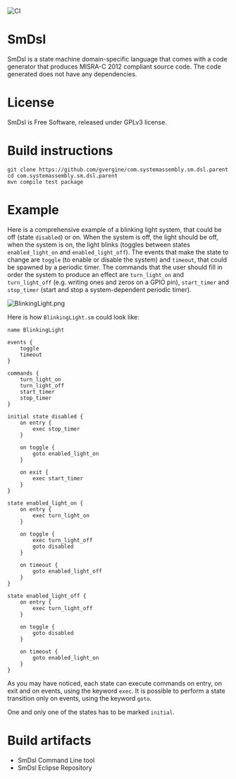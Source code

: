 ![CI](https://github.com/gvergine/com.systemassembly.sm.dsl.parent/workflows/CI/badge.svg)

# SmDsl
SmDsl is a state machine domain-specific language that comes with a code generator that produces MISRA-C 2012 compliant source code. The code generated does not have any dependencies.

# License
SmDsl is Free Software, released under GPLv3 license.

# Build instructions
```
git clone https://github.com/gvergine/com.systemassembly.sm.dsl.parent
cd com.systemassembly.sm.dsl.parent
mvn compile test package
```
# Example

Here is a comprehensive example of a blinking light system, that could be off (state `disabled`) or on. When the system is off, the light should be off, when the system is on, the light blinks (toggles between states `enabled_light_on` and `enabled_light_off`).
The events that make the state to change are `toggle` (to enable or disable the system) and `timeout`, that could be spawned by a periodic timer.
The commands that the user should fill in order the system to produce an effect are `turn_light_on` and `turn_light_off` (e.g. writing ones and zeros on a GPIO pin), `start_timer` and `stop_timer` (start and stop a system-dependent periodic timer).

![BlinkingLight.png](https://drive.google.com/file/d/1WzMJG49tQKOeZsO23N3LzqhbRNfrQM68/view?usp=sharing)

Here is how `BlinkingLight.sm` could look like:


```
name BlinkingLight

events {
    toggle
    timeout
}

commands {
    turn_light_on
    turn_light_off
    start_timer
    stop_timer
}

initial state disabled {
    on entry {
        exec stop_timer
    }

    on toggle {
        goto enabled_light_on
    }

    on exit {
        exec start_timer
    }
}

state enabled_light_on {
    on entry {
        exec turn_light_on
    }

    on toggle {
        exec turn_light_off
        goto disabled
    }

    on timeout {
        goto enabled_light_off
    }
}

state enabled_light_off {
    on entry {
        exec turn_light_off
    }

    on toggle {
        goto disabled
    }

    on timeout {
        goto enabled_light_on
    }
}
```

As you may have noticed, each state can execute commands on entry, on exit and on events, using the keyword `exec`. It is possible to perform a state transition only on events, using the keyword `goto`.

One and only one of the states has to be marked `initial`.

# Build artifacts
* SmDsl Command Line tool
* SmDsl Eclipse Repository

